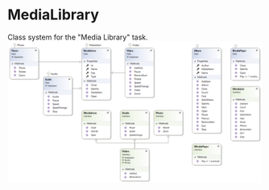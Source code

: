 # MediaLibrary
Class system for the "Media Library" task.
![ClassDiagram](https://github.com/Irirgavia/MediaLibrary/blob/master/ClassDiagram1.png)
